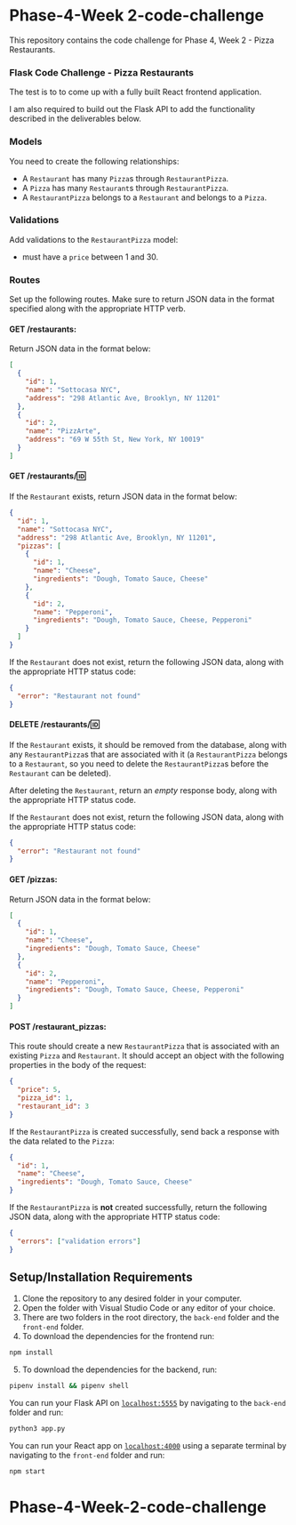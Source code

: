 # Phase-4-Week 2-code-challenge

This repository contains the  code challenge for Phase 4, Week 2 - Pizza Restaurants.




### Flask Code Challenge - Pizza Restaurants

The test is to to come up with a fully built React frontend application.

I am also required to build out the Flask API to add the functionality described in the deliverables below.

### Models

You need to create the following relationships:

- A `Restaurant` has many `Pizza`s through `RestaurantPizza`.
- A `Pizza` has many `Restaurant`s through `RestaurantPizza`.
- A `RestaurantPizza` belongs to a `Restaurant` and belongs to a `Pizza`.

### Validations

Add validations to the `RestaurantPizza` model:

- must have a `price` between 1 and 30.

### Routes

Set up the following routes. Make sure to return JSON data in the format specified along with the appropriate HTTP verb.

#### GET /restaurants:

Return JSON data in the format below:

```json
[
  {
    "id": 1,
    "name": "Sottocasa NYC",
    "address": "298 Atlantic Ave, Brooklyn, NY 11201"
  },
  {
    "id": 2,
    "name": "PizzArte",
    "address": "69 W 55th St, New York, NY 10019"
  }
]
```

#### GET /restaurants/:id:

If the `Restaurant` exists, return JSON data in the format below:

```json
{
  "id": 1,
  "name": "Sottocasa NYC",
  "address": "298 Atlantic Ave, Brooklyn, NY 11201",
  "pizzas": [
    {
      "id": 1,
      "name": "Cheese",
      "ingredients": "Dough, Tomato Sauce, Cheese"
    },
    {
      "id": 2,
      "name": "Pepperoni",
      "ingredients": "Dough, Tomato Sauce, Cheese, Pepperoni"
    }
  ]
}
```

If the `Restaurant` does not exist, return the following JSON data, along with the appropriate HTTP status code:

```json
{
  "error": "Restaurant not found"
}
```

#### DELETE /restaurants/:id:

If the `Restaurant` exists, it should be removed from the database, along with any `RestaurantPizza`s that are associated with it (a `RestaurantPizza` belongs to a `Restaurant`, so you need to delete the `RestaurantPizza`s before the `Restaurant` can be deleted).

After deleting the `Restaurant`, return an _empty_ response body, along with the appropriate HTTP status code.

If the `Restaurant` does not exist, return the following JSON data, along with the appropriate HTTP status code:

```json
{
  "error": "Restaurant not found"
}
```

#### GET /pizzas:

Return JSON data in the format below:

```json
[
  {
    "id": 1,
    "name": "Cheese",
    "ingredients": "Dough, Tomato Sauce, Cheese"
  },
  {
    "id": 2,
    "name": "Pepperoni",
    "ingredients": "Dough, Tomato Sauce, Cheese, Pepperoni"
  }
]
```

#### POST /restaurant_pizzas:

This route should create a new `RestaurantPizza` that is associated with an existing `Pizza` and `Restaurant`. It should accept an object with the following properties in the body of the request:

```json
{
  "price": 5,
  "pizza_id": 1,
  "restaurant_id": 3
}
```

If the `RestaurantPizza` is created successfully, send back a response with the data related to the `Pizza`:

```json
{
  "id": 1,
  "name": "Cheese",
  "ingredients": "Dough, Tomato Sauce, Cheese"
}
```

If the `RestaurantPizza` is **not** created successfully, return the following JSON data, along with the appropriate HTTP status code:

```json
{
  "errors": ["validation errors"]
}
```

## Setup/Installation Requirements

1. Clone the repository to any desired folder in your computer.
2. Open the folder with Visual Studio Code or any editor of your choice.
3. There are two folders in the root directory, the `back-end` folder and the `front-end` folder.
4. To download the dependencies for the frontend run:

```sh
npm install 
```
5. To download the dependencies for the backend, run:

```sh
pipenv install && pipenv shell 
```

You can run your Flask API on [`localhost:5555`](http://localhost:5555) by navigating to the `back-end` folder and run:

```sh
python3 app.py
```

You can run your React app on [`localhost:4000`](http://localhost:4000) using a separate terminal by navigating to the `front-end` folder and run:

```sh
npm start
```


# Phase-4-Week-2-code-challenge
